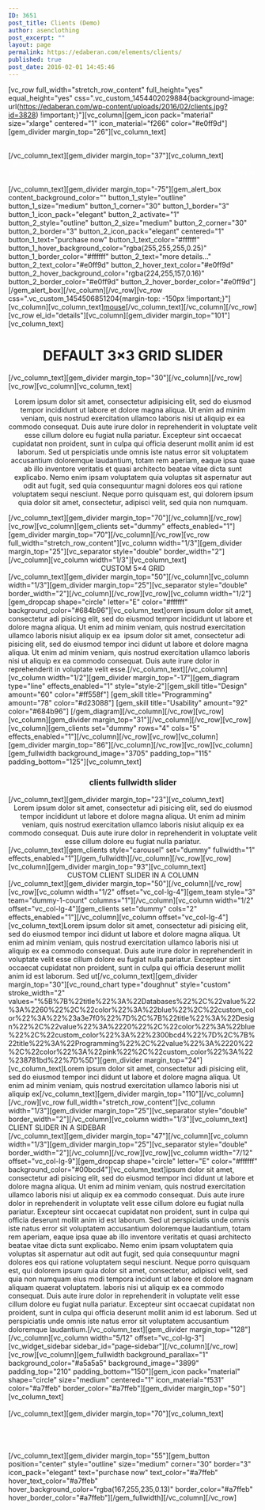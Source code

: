 ```yaml
---
ID: 3651
post_title: Clients (Demo)
author: asenclothing
post_excerpt: ""
layout: page
permalink: https://edaberan.com/elements/clients/
published: true
post_date: 2016-02-01 14:45:46
---
```

[vc_row full_width="stretch_row_content" full_height="yes" equal_height="yes" css=".vc_custom_1454402029884{background-image: url(https://edaberan.com/wp-content/uploads/2016/02/clients.jpg?id=3828) !important;}"][vc_column][gem_icon pack="material" size="xlarge" centered="1" icon_material="f266" color="#e0ff9d"][gem_divider margin_top="26"][vc_column_text]
<div class="title-xlarge" style="text-align: center;"><span style="color: #ffffff;">clients</span></div>
[/vc_column_text][gem_divider margin_top="37"][vc_column_text]
<div class="styled-subtitle" style="text-align: center; max-width: 800px; margin: 0 auto;"><span style="color: #ffffff;">Showcase your customers using different flexible grids &amp; sliders supplied with TheGem. You can publish any column grids with your customers logos, mix it with sliding effects &amp; insert it on any position in content</span></div>
[/vc_column_text][gem_divider margin_top="-75"][gem_alert_box content_background_color="" button_1_style="outline" button_1_size="medium" button_1_corner="30" button_1_border="3" button_1_icon_pack="elegant" button_2_activate="1" button_2_style="outline" button_2_size="medium" button_2_corner="30" button_2_border="3" button_2_icon_pack="elegant" centered="1" button_1_text="purchase now" button_1_text_color="#ffffff" button_1_hover_background_color="rgba(255,255,255,0.25)" button_1_border_color="#ffffff" button_2_text="more details..." button_2_text_color="#e0ff9d" button_2_hover_text_color="#e0ff9d" button_2_hover_background_color="rgba(224,255,157,0.16)" button_2_border_color="#e0ff9d" button_2_hover_border_color="#e0ff9d"][/gem_alert_box][/vc_column][/vc_row][vc_row css=".vc_custom_1454506851204{margin-top: -150px !important;}"][vc_column][vc_column_text]<a class="mouse-scroll scroll-to-anchor" href="#details">mouse</a>[/vc_column_text][/vc_column][/vc_row][vc_row el_id="details"][vc_column][gem_divider margin_top="101"][vc_column_text]
<h1 style="text-align: center;"><span class="light">DEFAULT 3×3 GRID SLIDER</span></h1>
[/vc_column_text][gem_divider margin_top="30"][/vc_column][/vc_row][vc_row][vc_column][vc_column_text]
<p style="text-align: center;">Lorem ipsum dolor sit amet, consectetur adipisicing elit, sed do eiusmod tempor incididunt ut labore et dolore magna aliqua. Ut enim ad minim veniam, quis nostrud exercitation ullamco laboris nisi ut aliquip ex ea commodo consequat. Duis aute irure dolor in reprehenderit in voluptate velit esse cillum dolore eu fugiat nulla pariatur. Excepteur sint occaecat cupidatat non proident, sunt in culpa qui officia deserunt mollit anim id est laborum. Sed ut perspiciatis unde omnis iste natus error sit voluptatem accusantium doloremque laudantium, totam rem aperiam, eaque ipsa quae ab illo inventore veritatis et quasi architecto beatae vitae dicta sunt explicabo. Nemo enim ipsam voluptatem quia voluptas sit aspernatur aut odit aut fugit, sed quia consequuntur magni dolores eos qui ratione voluptatem sequi nesciunt. Neque porro quisquam est, qui dolorem ipsum quia dolor sit amet, consectetur, adipisci velit, sed quia non numquam.</p>
[/vc_column_text][gem_divider margin_top="70"][/vc_column][/vc_row][vc_row][vc_column][gem_clients set="dummy" effects_enabled="1"][gem_divider margin_top="70"][/vc_column][/vc_row][vc_row full_width="stretch_row_content"][vc_column width="1/3"][gem_divider margin_top="25"][vc_separator style="double" border_width="2"][/vc_column][vc_column width="1/3"][vc_column_text]
<div class="title-h2" style="text-align: center;"><span class="light">CUSTOM 5×4 GRID</span></div>
[/vc_column_text][gem_divider margin_top="50"][/vc_column][vc_column width="1/3"][gem_divider margin_top="25"][vc_separator style="double" border_width="2"][/vc_column][/vc_row][vc_row][vc_column width="1/2"][gem_dropcap shape="circle" letter="E" color="#ffffff" background_color="#684b96"][vc_column_text]orem ipsum dolor sit amet, consectetur adi pisicing elit, sed do eiusmod tempor incididunt ut labore et dolore magna aliqua. Ut enim ad minim veniam, quis nostrud exercitation ullamco laboris nisiut aliquip ex ea  ipsum dolor sit amet, consectetur adi pisicing elit, sed do eiusmod tempor inci didunt ut labore et dolore magna aliqua. Ut enim ad minim veniam, quis nostrud exercitation ullamco laboris nisi ut aliquip ex ea commodo consequat. Duis aute irure dolor in reprehenderit in voluptate velit esse.[/vc_column_text][/vc_column][vc_column width="1/2"][gem_divider margin_top="-17"][gem_diagram type="line" effects_enabled="1" style="style-2"][gem_skill title="Design" amount="60" color="#ff558f"]
[gem_skill title="Programming" amount="78" color="#d23088"]
[gem_skill title="Usability" amount="92" color="#684b96"]
[/gem_diagram][/vc_column][/vc_row][vc_row][vc_column][gem_divider margin_top="31"][/vc_column][/vc_row][vc_row][vc_column][gem_clients set="dummy" rows="4" cols="5" effects_enabled="1"][/vc_column][/vc_row][vc_row][vc_column][gem_divider margin_top="86"][/vc_column][/vc_row][vc_row][vc_column][gem_fullwidth background_image="3705" padding_top="115" padding_bottom="125"][vc_column_text]
<h3 style="text-align: center;"><span class="light">clients fullwidth slider</span></h3>
[/vc_column_text][gem_divider margin_top="23"][vc_column_text]
<p style="text-align: center; margin: 0 auto; max-width: 800px;">Lorem ipsum dolor sit amet, consectetur adi pisicing elit, sed do eiusmod tempor incididunt ut labore et dolore magna aliqua. Ut enim ad minim veniam, quis nostrud exercitation ullamco laboris nisiut aliquip ex ea commodo consequat. Duis aute irure dolor in reprehenderit in voluptate velit esse cillum dolore eu fugiat nulla pariatur.</p>
[/vc_column_text][gem_clients style="carousel" set="dummy" fullwidth="1" effects_enabled="1"][/gem_fullwidth][/vc_column][/vc_row][vc_row][vc_column][gem_divider margin_top="93"][vc_column_text]
<div class="title-h2" style="text-align: center;"><span class="light">CUSTOM CLIENT SLIDER IN A COLUMN</span></div>
[/vc_column_text][gem_divider margin_top="50"][/vc_column][/vc_row][vc_row][vc_column width="1/2" offset="vc_col-lg-4"][gem_team style="3" team="dummy-1-count" columns="1"][/vc_column][vc_column width="1/2" offset="vc_col-lg-4"][gem_clients set="dummy" cols="2" effects_enabled="1"][/vc_column][vc_column offset="vc_col-lg-4"][vc_column_text]Lorem ipsum dolor sit amet, consectetur adi pisicing elit, sed do eiusmod tempor inci didunt ut labore et dolore magna aliqua. Ut enim ad minim veniam, quis nostrud exercitation ullamco laboris nisi ut aliquip ex ea commodo consequat. Duis aute irure dolor in reprehenderit in voluptate velit esse cillum dolore eu fugiat nulla pariatur. Excepteur sint occaecat cupidatat non proident, sunt in culpa qui officia deserunt mollit anim id est laborum. Sed ut[/vc_column_text][gem_divider margin_top="30"][vc_round_chart type="doughnut" style="custom" stroke_width="2" values="%5B%7B%22title%22%3A%22Databases%22%2C%22value%22%3A%2260%22%2C%22color%22%3A%22blue%22%2C%22custom_color%22%3A%22%23a3e7f0%22%7D%2C%7B%22title%22%3A%22Design%22%2C%22value%22%3A%2220%22%2C%22color%22%3A%22blue%22%2C%22custom_color%22%3A%22%2300bcd4%22%7D%2C%7B%22title%22%3A%22Programming%22%2C%22value%22%3A%2220%22%2C%22color%22%3A%22pink%22%2C%22custom_color%22%3A%22%238781bd%22%7D%5D"][gem_divider margin_top="24"][vc_column_text]Lorem ipsum dolor sit amet, consectetur adi pisicing elit, sed do eiusmod tempor inci didunt ut labore et dolore magna aliqua. Ut enim ad minim veniam, quis nostrud exercitation ullamco laboris nisi ut aliquip ex[/vc_column_text][gem_divider margin_top="110"][/vc_column][/vc_row][vc_row full_width="stretch_row_content"][vc_column width="1/3"][gem_divider margin_top="25"][vc_separator style="double" border_width="2"][/vc_column][vc_column width="1/3"][vc_column_text]
<div class="title-h2"><span class="light">CLIENT SLIDER IN A SIDEBAR</span></div>
[/vc_column_text][gem_divider margin_top="47"][/vc_column][vc_column width="1/3"][gem_divider margin_top="25"][vc_separator style="double" border_width="2"][/vc_column][/vc_row][vc_row][vc_column width="7/12" offset="vc_col-lg-9"][gem_dropcap shape="circle" letter="E" color="#ffffff" background_color="#00bcd4"][vc_column_text]ipsum dolor sit amet, consectetur adi pisicing elit, sed do eiusmod tempor inci didunt ut labore et dolore magna aliqua. Ut enim ad minim veniam, quis nostrud exercitation ullamco laboris nisi ut aliquip ex ea commodo consequat. Duis aute irure dolor in reprehenderit in voluptate velit esse cillum dolore eu fugiat nulla pariatur. Excepteur sint occaecat cupidatat non proident, sunt in culpa qui officia deserunt mollit anim id est laborum. Sed ut perspiciatis unde omnis iste natus error sit voluptatem accusantium doloremque laudantium, totam rem aperiam, eaque ipsa quae ab illo inventore veritatis et quasi architecto beatae vitae dicta sunt explicabo. Nemo enim ipsam voluptatem quia voluptas sit aspernatur aut odit aut fugit, sed quia consequuntur magni dolores eos qui ratione voluptatem sequi nesciunt. Neque porro quisquam est, qui dolorem ipsum quia dolor sit amet, consectetur, adipisci velit, sed quia non numquam eius modi tempora incidunt ut labore et dolore magnam aliquam quaerat voluptatem. laboris nisi ut aliquip ex ea commodo consequat. Duis aute irure dolor in reprehenderit in voluptate velit esse cillum dolore eu fugiat nulla pariatur. Excepteur sint occaecat cupidatat non proident, sunt in culpa qui officia deserunt mollit anim id est laborum. Sed ut perspiciatis unde omnis iste natus error sit voluptatem accusantium doloremque laudantium.[/vc_column_text][gem_divider margin_top="128"][/vc_column][vc_column width="5/12" offset="vc_col-lg-3"][vc_widget_sidebar sidebar_id="page-sidebar"][/vc_column][/vc_row][vc_row][vc_column][gem_fullwidth background_parallax="1" background_color="#a5a5a5" background_image="3899" padding_top="210" padding_bottom="150"][gem_icon pack="material" shape="circle" size="medium" centered="1" icon_material="f531" color="#a7ffeb" border_color="#a7ffeb"][gem_divider margin_top="50"][vc_column_text]
<div class="title-xlarge" style="text-align: center;"><span class="light" style="color: #ffffff;">ad block</span></div>
[/vc_column_text][gem_divider margin_top="70"][vc_column_text]
<div class="styled-subtitle" style="text-align: center; max-width: 900px; margin: 0 auto;"><span style="color: #ffffff;">Lorem ipsum dolor sit amet, consectetur adipisicing elit, sed do eiusmod tempor incididunt ut labore et dolore magna aliqua. Ut enim ad minim veniam, quis nostrud exercitation ullamco laboris nisi ut aliquip ex ea commodo consequat. Duis aute irure dolor sse</span></div>
[/vc_column_text][gem_divider margin_top="55"][gem_button position="center" style="outline" size="medium" corner="30" border="3" icon_pack="elegant" text="purchase now" text_color="#a7ffeb" hover_text_color="#a7ffeb" hover_background_color="rgba(167,255,235,0.13)" border_color="#a7ffeb" hover_border_color="#a7ffeb"][/gem_fullwidth][/vc_column][/vc_row]